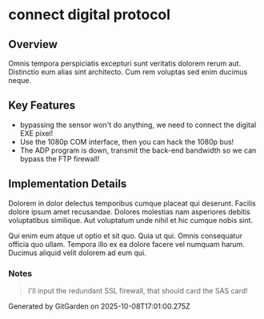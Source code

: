 # connect digital protocol

## Overview
Omnis tempora perspiciatis excepturi sunt veritatis dolorem rerum aut. Distinctio eum alias sint architecto. Cum rem voluptas sed enim ducimus neque.

## Key Features
- bypassing the sensor won't do anything, we need to connect the digital EXE pixel!
- Use the 1080p COM interface, then you can hack the 1080p bus!
- The ADP program is down, transmit the back-end bandwidth so we can bypass the FTP firewall!

## Implementation Details
Dolorem in dolor delectus temporibus cumque placeat qui deserunt. Facilis dolore ipsum amet recusandae. Dolores molestias nam asperiores debitis voluptatibus similique. Aut voluptatum unde nihil et hic cumque nobis sint.
 Qui enim eum atque ut optio et sit quo. Quia ut qui. Omnis consequatur officia quo ullam. Tempora illo ex ea dolore facere vel numquam harum. Ducimus aliquid velit dolorem ad eum qui.

### Notes
> I'll input the redundant SSL firewall, that should card the SAS card!

Generated by GitGarden on 2025-10-08T17:01:00.275Z